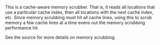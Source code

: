 This is a cache-aware memory scrubber. That is, it reads all
locations that use a particular cache index, then all locations
with the next cache index, etc. Since memory scrubbing must
hit all cache lines, using this to scrub memory a few cache
lines at a time evens out the memory scrubbing performance hit.

See the source for more details on memory scrubbing.
